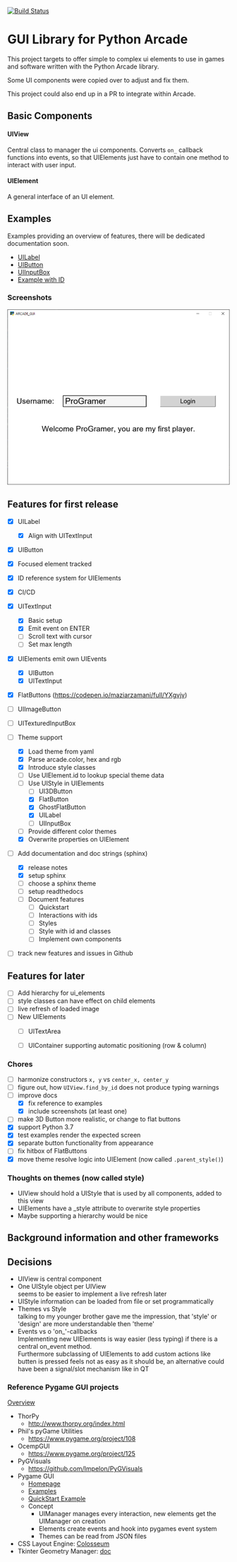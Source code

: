 [![Build Status](https://travis-ci.org/eruvanos/arcade_gui.svg?branch=master)](https://travis-ci.org/eruvanos/arcade_gui)

# GUI Library for Python Arcade

This project targets to offer simple to complex ui elements
to use in games and software written with the Python Arcade library.

Some UI components were copied over to adjust and fix them.

This project could also end up in a PR to integrate within Arcade.

## Basic Components

#### UIView
Central class to manager the ui components.
Converts `on_` callback functions into events, so that UIElements
just have to contain one method to interact with user input.

#### UIElement
A general interface of an UI element.

## Examples

Examples providing an overview of features, there will be dedicated documentation soon.

* [UILabel](https://github.com/eruvanos/arcade_gui/blob/master/examples/show_uilabel.py)
* [UIButton](https://github.com/eruvanos/arcade_gui/blob/master/examples/show_uibutton.py)
* [UIInputBox](https://github.com/eruvanos/arcade_gui/blob/master/examples/show_uiinputbox.py)
* [Example with ID](https://github.com/eruvanos/arcade_gui/blob/master/examples/show_id_example.py)

### Screenshots

![Example with ID Screenshot](https://github.com/eruvanos/arcade_gui/blob/master/docs/_static/ProGramer.png)


## Features for first release

* [x] UILabel
    * [x] Align with UITextInput
* [x] UIButton
* [x] Focused element tracked
* [x] ID reference system for UIElements
* [x] CI/CD
* [x] UITextInput
    * [x] Basic setup
    * [x] Emit event on ENTER
    * [ ] Scroll text with cursor
    * [ ] Set max length
* [x] UIElements emit own UIEvents
    * [x] UIButton
    * [x] UITextInput
* [x] FlatButtons (https://codepen.io/maziarzamani/full/YXgvjv)
* [ ] UIImageButton
* [ ] UITexturedInputBox

* [ ] Theme support
    * [x] Load theme from yaml
    * [x] Parse arcade.color, hex and rgb
    * [x] Introduce style classes
    * [ ] Use UIElement.id to lookup special theme data
    * [ ] Use UIStyle in UIElements
      * [ ] UI3DButton
      * [x] FlatButton
      * [x] GhostFlatButton
      * [x] UILabel
      * [ ] UIInputBox
    * [ ] Provide different color themes
    * [x] Overwrite properties on UIElement 
* [ ] Add documentation and doc strings (sphinx)
    * [x] release notes
    * [x] setup sphinx
    * [ ] choose a sphinx theme
    * [ ] setup readthedocs
    * [ ] Document features
      * [ ] Quickstart
      * [ ] Interactions with ids 
      * [ ] Styles
      * [ ] Style with id and classes
      * [ ] Implement own components
* [ ] track new features and issues in Github

## Features for later

* [ ] Add hierarchy for ui_elements 
* [ ] style classes can have effect on child elements
* [ ] live refresh of loaded image
* [ ] New UIElements
  * [ ] UITextArea
  * [ ] UIContainer supporting automatic positioning (row & column) 


### Chores

* [ ] harmonize constructors `x, y` vs `center_x, center_y`
* [ ] figure out, how `UIView.find_by_id` does not produce typing warnings
* [ ] improve docs
    * [x] fix reference to examples
    * [x] include screenshots (at least one)
* [ ] make 3D Button more realistic, or change to flat buttons
* [x] support Python 3.7
* [x] test examples render the expected screen
* [x] separate button functionality from appearance 
* [ ] fix hitbox of FlatButtons 
* [x] move theme resolve logic into UIElement (now called `.parent_style()`) 

### Thoughts on themes (now called style)

* UIView should hold a UIStyle that is used by all components, added to this view
* UIElements have a _style attribute to overwrite style properties
* Maybe supporting a hierarchy would be nice 

## Background information and other frameworks

## Decisions

* UIView is central component
* One UIStyle object per UIView  
  seems to be easier to implement a live refresh later
* UIStyle information can be loaded from file or set programmatically
* Themes vs Style  
  talking to my younger brother gave me the impression, that 'style' or 'design' are more understandable then 'theme'
* Events vs o 'on_'-callbacks  
  Implementing new UIElements is way easier (less typing) if there is a central on_event method.  
  Furthermore subclassing of UIElements to add custom actions like butten is pressed feels not as easy as it should be,
  an alternative could have been a signal/slot mechanism like in QT


### Reference Pygame GUI projects

[Overview](https://www.pygame.org/wiki/gui)

* ThorPy
    * http://www.thorpy.org/index.html
* Phil's pyGame Utilities
    * https://www.pygame.org/project/108
* OcempGUI
    * https://www.pygame.org/project/125
* PyGVisuals
    * https://github.com/Impelon/PyGVisuals
* Pygame GUI
    * [Homepage](https://github.com/MyreMylar/pygame_gui)
    * [Examples](https://github.com/MyreMylar/pygame_gui_examples)
    * [QuickStart Example](https://github.com/MyreMylar/pygame_gui_examples/blob/master/quick_start.py)
    * Concept
        * UIManager manages every interaction, new elements get the UIManager on creation
        * Elements create events and hook into pygames event system
        * Themes can be read from JSON files
* CSS Layout Engine: [Colosseum](https://colosseum.readthedocs.io/en/latest/index.html)
* Tkinter Geometry Manager: [doc](https://effbot.org/tkinterbook/pack.htm)